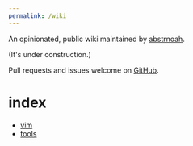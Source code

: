 ```yaml
---
permalink: /wiki
---
```


An opinionated, public wiki maintained by [abstrnoah][2].

(It's under construction.)

Pull requests and issues welcome on [GitHub][1].

# index

* [vim](/wiki/vim)
* [tools](/wiki/tools)

[1]: https://github.com/abstrnoah/abstrnoah.github.io
[2]: ../abstrnoah
